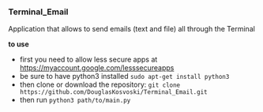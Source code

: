 ### Terminal_Email

Application that allows to send emails (text and file) all through the Terminal

**to use** 

- first you need to allow less secure apps at https://myaccount.google.com/lesssecureapps
- be sure to have python3 installed `sudo apt-get install python3`
- then clone or download the repository: `git clone https://github.com/DouglasKosvoski/Terminal_Email.git`
- then run `python3 path/to/main.py`

